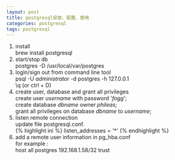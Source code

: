 ```yaml
---
layout: post
title: postgresql安装、配置、使用
categories: postgresql
tags: postgresql
---
```

1. install  
brew install postgresql
2. start/stop db  
postgres -D /usr/local/var/postgres
3. login/sign out from command line tool  
psql -U *administrator* -d postgres -h 127.0.0.1  
\q (or ctrl + D)
4. create user, database and grant all privileges  
create user *username* with password '*fogg*';  
create database *dbname* owner *phileas*;  
grant all privileges on database *dbname* to *username*;  
5. listen remote connection  
update file postgresql.conf.  
{% highlight ini %}
listen_addresses = '*'
{% endhighlight %}
6. add a remote user information in pg_hba.conf  
for example :  
host		all		postgres		192.168.1.58/32		trust